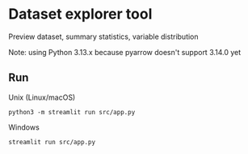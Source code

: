 # Dataset explorer tool

Preview dataset, summary statistics, variable distribution

Note: using Python 3.13.x because pyarrow doesn't support 3.14.0 yet

## Run

Unix (Linux/macOS)

```shell
python3 -m streamlit run src/app.py
```

Windows

```shell
streamlit run src/app.py
```

